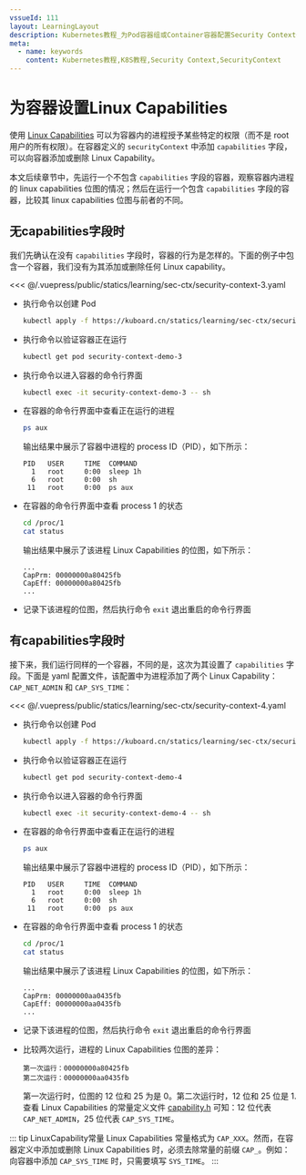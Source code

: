 ```yaml
---
vssueId: 111
layout: LearningLayout
description: Kubernetes教程_为Pod容器组或Container容器配置Security Context安全上下文的 Linux Capabilities。使用 Linux Capabilities 可以为容器内的进程授予某些特定的权限（而不是 root 用户的所有权限）。在容器定义的 securityContext 中添加 capabilities 字段，可以向容器添加或删除 Linux Capability。
meta:
  - name: keywords
    content: Kubernetes教程,K8S教程,Security Context,SecurityContext
---
```


# 为容器设置Linux Capabilities

使用 [Linux Capabilities](http://man7.org/linux/man-pages/man7/capabilities.7.html) 可以为容器内的进程授予某些特定的权限（而不是 root 用户的所有权限）。在容器定义的 `securityContext` 中添加 `capabilities` 字段，可以向容器添加或删除 Linux Capability。

本文后续章节中，先运行一个不包含 `capabilities` 字段的容器，观察容器内进程的 linux capabilities 位图的情况；然后在运行一个包含 `capabilities` 字段的容器，比较其 linux capabilities 位图与前者的不同。

## 无capabilities字段时

我们先确认在没有 `capabilities` 字段时，容器的行为是怎样的。下面的例子中包含一个容器，我们没有为其添加或删除任何 Linux capability。

<<< @/.vuepress/public/statics/learning/sec-ctx/security-context-3.yaml

* 执行命令以创建 Pod
  ``` sh
  kubectl apply -f https://kuboard.cn/statics/learning/sec-ctx/security-context-3.yaml
  ```
* 执行命令以验证容器正在运行
  ``` sh
  kubectl get pod security-context-demo-3
  ```
* 执行命令以进入容器的命令行界面
  ``` sh
  kubectl exec -it security-context-demo-3 -- sh
  ```
* 在容器的命令行界面中查看正在运行的进程
  ``` sh
  ps aux
  ```
  输出结果中展示了容器中进程的 process ID（PID），如下所示：
  ```
  PID   USER     TIME  COMMAND
    1   root     0:00  sleep 1h
    6   root     0:00  sh
   11   root     0:00  ps aux
  ```
* 在容器的命令行界面中查看 process 1 的状态
  ``` sh
  cd /proc/1
  cat status
  ```
  输出结果中展示了该进程 Linux Capabilities 的位图，如下所示：
  ``` {2,3}
  ...
  CapPrm: 00000000a80425fb
  CapEff: 00000000a80425fb
  ...
  ```
* 记录下该进程的位图，然后执行命令 `exit` 退出重启的命令行界面

## 有capabilities字段时

接下来，我们运行同样的一个容器，不同的是，这次为其设置了 `capabilities` 字段。下面是 yaml 配置文件，该配置中为进程添加了两个 Linux Capability： `CAP_NET_ADMIN` 和 `CAP_SYS_TIME`：

<<< @/.vuepress/public/statics/learning/sec-ctx/security-context-4.yaml

* 执行命令以创建 Pod
  ``` sh
  kubectl apply -f https://kuboard.cn/statics/learning/sec-ctx/security-context-4.yaml
  ```
* 执行命令以验证容器正在运行
  ``` sh
  kubectl get pod security-context-demo-4
  ```
* 执行命令以进入容器的命令行界面
  ``` sh
  kubectl exec -it security-context-demo-4 -- sh
  ```
* 在容器的命令行界面中查看正在运行的进程
  ``` sh
  ps aux
  ```
  输出结果中展示了容器中进程的 process ID（PID），如下所示：
  ```
  PID   USER     TIME  COMMAND
    1   root     0:00  sleep 1h
    6   root     0:00  sh
   11   root     0:00  ps aux
  ```
* 在容器的命令行界面中查看 process 1 的状态
  ``` sh
  cd /proc/1
  cat status
  ```
  输出结果中展示了该进程 Linux Capabilities 的位图，如下所示：
  ``` {2,3}
  ...
  CapPrm: 00000000aa0435fb
  CapEff: 00000000aa0435fb
  ...
  ```
* 记录下该进程的位图，然后执行命令 `exit` 退出重启的命令行界面

* 比较两次运行，进程的 Linux Capabilities 位图的差异：
  ```
  第一次运行：00000000a80425fb
  第二次运行：00000000aa0435fb
  ```
  第一次运行时，位图的 12 位和 25 为是 0。第二次运行时，12 位和 25 位是 1.查看 Linux Capabilities 的常量定义文件 [capability.h](https://github.com/torvalds/linux/blob/master/include/uapi/linux/capability.h) 可知：12 位代表 `CAP_NET_ADMIN`，25 位代表 `CAP_SYS_TIME`。

::: tip LinuxCapability常量
Linux Capabilities 常量格式为 `CAP_XXX`。然而，在容器定义中添加或删除 Linux Capabilities 时，必须去除常量的前缀 `CAP_`。例如：向容器中添加 `CAP_SYS_TIME` 时，只需要填写 `SYS_TIME`。
:::
